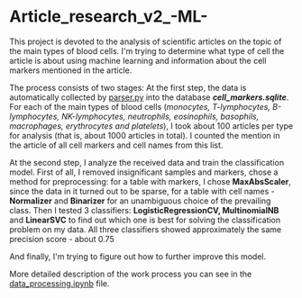 # Article_research_v2_-ML-
This project is devoted to the analysis of scientific articles on the topic of the main types of blood cells. I'm trying to determine what type of cell the article is about using machine learning and information about the cell markers mentioned in the article.

The process consists of two stages:
At the first step, the data is automatically collected by [parser.py](https://github.com/AlenaSt97/Article_research_v2_-ML-/blob/main/parser.py) into the database ***cell_markers.sqlite***. For each of the main types of blood cells (*monocytes, T-lymphocytes, B-lymphocytes, NK-lymphocytes, neutrophils, eosinophils, basophils, macrophages, erythrocytes and platelets*), I took about 100 articles per type for analysis (that is, about 1000 articles in total). I counted the mention in the article of all cell markers and cell names from this list.

At the second step, I analyze the received data and train the classification model.
First of all, I removed insignificant samples and markers, chose a method for preprocessing: for a table with markers, I chose **MaxAbsScaler**, since the data in it turned out to be sparse, for a table with cell names - **Normalizer** and **Binarizer** for an unambiguous choice of the prevailing class.
Then I tested 3 classifiers: **LogisticRegressionCV, MultinomialNB** and **LinearSVC** to find out which one is best for solving the classification problem on my data. All three classifiers showed approximately the same precision score - about 0.75

And finally, I'm trying to figure out how to further improve this model.

More detailed description of the work process you can see in the [data_processing.ipynb](https://github.com/AlenaSt97/Article_research_v2_-ML-/blob/main/data_processing.ipynb) file.

